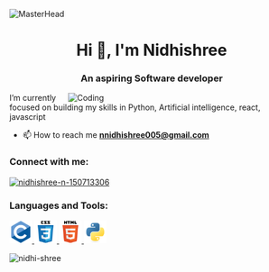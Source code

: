 ![MasterHead](https://img.freepik.com/premium-vector/software-development-web-coding-laptop-programming-concept-website-design-coding-remote-work-home_3482-5615.jpg?w=900
)
<h1 align="center">Hi 👋, I'm Nidhishree</h1>
<h3 align="center">An aspiring Software developer</h3>
<img align="right" alt="Coding" width="400" src="https://media3.giphy.com/media/NgurY1o4z080Jfoyzw/giphy.gif?cid=6c09b95290d633090b0fde2185c3648f30dd1657e7dc895a&ep=v1_internal_gifs_gifId&rid=giphy.gif&ct=s">
I’m currently focused on building my skills in Python, Artificial intelligence, react, javascript

- 📫 How to reach me **nnidhishree005@gmail.com**

<h3 align="left">Connect with me:</h3>
<p align="left">
<a href="https://linkedin.com/in/nidhishree-n-150713306" target="blank"><img align="center" src="https://raw.githubusercontent.com/rahuldkjain/github-profile-readme-generator/master/src/images/icons/Social/linked-in-alt.svg" alt="nidhishree-n-150713306" height="30" width="40" /></a>
</p>

<h3 align="left">Languages and Tools:</h3>
<p align="left"> <a href="https://www.cprogramming.com/" target="_blank" rel="noreferrer"> <img src="https://raw.githubusercontent.com/devicons/devicon/master/icons/c/c-original.svg" alt="c" width="40" height="40"/> </a> <a href="https://www.w3schools.com/css/" target="_blank" rel="noreferrer"> <img src="https://raw.githubusercontent.com/devicons/devicon/master/icons/css3/css3-original-wordmark.svg" alt="css3" width="40" height="40"/> </a> <a href="https://www.w3.org/html/" target="_blank" rel="noreferrer"> <img src="https://raw.githubusercontent.com/devicons/devicon/master/icons/html5/html5-original-wordmark.svg" alt="html5" width="40" height="40"/> </a> <a href="https://www.python.org" target="_blank" rel="noreferrer"> <img src="https://raw.githubusercontent.com/devicons/devicon/master/icons/python/python-original.svg" alt="python" width="40" height="40"/> </a> </p>

<p><img align="center" src="https://github-readme-stats.vercel.app/api/top-langs?username=nidhi-shree&show_icons=true&locale=en&layout=compact" alt="nidhi-shree" /></p>

